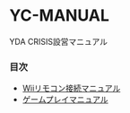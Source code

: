 # YC-MANUAL

YDA CRISIS設営マニュアル
### 目次

 - [Wiiリモコン接続マニュアル](https://github.com/shinkyu-seisaku/YC-MANUAL/blob/main/ConnectWiimote/README.md#wiiリモコン接続マニュアル)
- [ゲームプレイマニュアル](https://github.com/shinkyu-seisaku/YC-MANUAL/blob/main/GamePlay/README.md#ゲームプレイマニュアル)